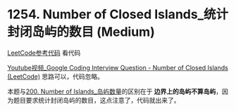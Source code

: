 # 1254. Number of Closed Islands_统计封闭岛屿的数目 (Medium)



[LeetCode参考代码](https://leetcode.com/problems/number-of-closed-islands/discuss/473437/C%2B%2B-blood-fill-DFS-solution-with-comments) 看代码

[Youtube视频_Google Coding Interview Question - Number of Closed Islands (LeetCode)](https://youtu.be/MnD8KhBHgRo) 思路可以，代码忽略。



本题与[200. Number of Islands_岛屿数量](https://github.com/KimmiGYH/LeetCode_Notes_Public/tree/master/Section05_Solutions/0200_Number%20of%20Islands_%E5%B2%9B%E5%B1%BF%E6%95%B0%E9%87%8F)的区别在于 **边界上的岛屿不算岛屿**，因为题目要求统计封闭岛屿的数目，这点注意了，代码就出来了。


